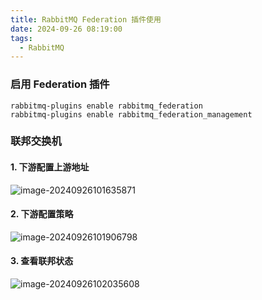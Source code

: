 ```yaml
---
title: RabbitMQ Federation 插件使用
date: 2024-09-26 08:19:00
tags:
  - RabbitMQ
---
```


### 启用 Federation 插件

~~~shell
rabbitmq-plugins enable rabbitmq_federation
rabbitmq-plugins enable rabbitmq_federation_management
~~~

### 联邦交换机

#### 1. 下游配置上游地址

![image-20240926101635871](/Users/linchangkun/workspace/linck/hexo/blog/source/_posts/assets/image-20240926101635871.png)

#### 2. 下游配置策略

![image-20240926101906798](/Users/linchangkun/workspace/linck/hexo/blog/source/_posts/assets/image-20240926101906798.png)

#### 3. 查看联邦状态

![image-20240926102035608](/Users/linchangkun/workspace/linck/hexo/blog/source/_posts/assets/image-20240926102035608.png)

